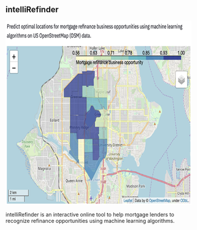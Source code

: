 ## intelliRefinder
<img src="example.png" width="600" height="500">


intelliRefinder is an interactive online tool to help mortgage lenders to recognize refinance opportunities using machine learning algorithms.
